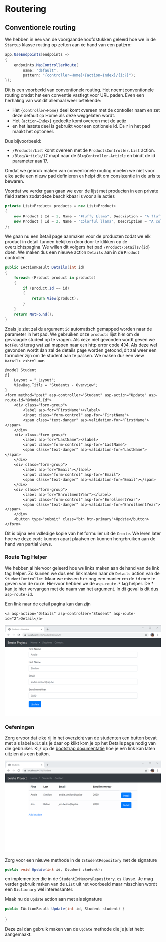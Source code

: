 # Routering

## Conventionele routing

We hebben in een van de voorgaande hoofdstukken geleerd hoe we in de `Startup` klasse routing op zetten aan de hand van een pattern:

```csharp
app.UseEndpoints(endpoints =>
{
    endpoints.MapControllerRoute(
        name: "default",
        pattern: "{controller=Home}/{action=Index}/{id?}");
});
```

Dit is een voorbeeld van conventionele routing. Het noemt conventionele routing omdat het een conventie vastlegt voor URL paden. Even een herhaling van wat dit allemaal weer betekende:

* Het `{controller=Home}` deel komt overeen met de controller naam en zet deze default op Home als deze weggelaten wordt.
* Het `{action=Index}` gedeelte komt overeen met de actie
* en het laatste deel is gebruikt voor een optionele id. De `?` in het pad maakt het optioneel. 

Dus bijvoorbeeld:

* `/Products/List` komt overeen met de `ProductsController.List` action.
* `/Blog/Article/17` mapt naar de `BlogController.Article` en bindt de id parameter aan 17.

Omdat we gebruik maken van conventionele routing moeten we niet voor elke actie een nieuw pad definieren en helpt dit om consistentie in de urls te bewaren.

Voordat we verder gaan gaan we even de lijst met producten in een private field zetten zodat deze beschikbaar is voor alle acties

```csharp
private List<Product> products = new List<Product>
{
    new Product { Id = 1, Name = "Fluffy Llama", Description = "A fluffy llama for the kids", Price = 9.99M },
    new Product { Id = 2, Name = "Colorful llama", Description = "A colorful llama for the larger kids", Price = 19.99M }
};
```

We gaan nu een Detail page aanmaken voor de producten zodat we elk product in detail kunnen bekijken door door te klikken op de overzichtspagina. We willen dit volgens het pad `/Product/Details/{id}` doen. We maken dus een nieuwe action `Details` aan in de `Product` controller.

```csharp
public IActionResult Details(int id)
{
    foreach (Product product in products)
    {
        if (product.Id == id)
        {
            return View(product);
        }
    }
    return NotFound();
}
```

Zoals je ziet zal de argument `id` automatisch gemapped worden naar de parameter in het pad. We gebruiken onze `products` lijst hier om de gevraagde student op te vragen. Als deze niet gevonden wordt  geven we `NotFound` terug wat zal mappen naar een http error code 404. Als deze wel gevonden wordt dan zal de details page worden getoond, dit zal weer een formulier zijn om de student aan te passen. We maken dus een view `Details.cshtml` aan.

```markup
@model Student
@{
    Layout = "_Layout";
    ViewBag.Title = "Students - Overview";
}
<form method="post" asp-controller="Student" asp-action="Update" asp-route-id="@Model.Id">
    <div class="form-group">
        <label asp-for="FirstName"></label>
        <input class="form-control" asp-for="FirstName">
        <span class="text-danger" asp-validation-for="FirstName"></span>
    </div>
    <div class="form-group">
        <label asp-for="LastName"></label>
        <input class="form-control" asp-for="LastName">
        <span class="text-danger" asp-validation-for="LastName"></span>
    </div>
    <div class="form-group">
        <label asp-for="Email"></label>
        <input class="form-control" asp-for="Email">
        <span class="text-danger" asp-validation-for="Email"></span>
    </div>
    <div class="form-group">
        <label asp-for="EnrollmentYear"></label>
        <input class="form-control" asp-for="EnrollmentYear">
        <span class="text-danger" asp-validation-for="EnrollmentYear"></span>
    </div>
    <button type="submit" class="btn btn-primary">Update</button>
</form>
```

Dit is bijna een volledige kopie van het formulier uit de `Create`. We leren later hoe we deze code kunnen apart plaatsen en kunnen hergebruiken aan de hand van partial views.

### Route Tag Helper

We hebben al hiervoor geleerd hoe we links maken aan de hand van de link tag helper. Zo kunnen we dus een link maken naar de `Details` action van de `StudentController`. Maar we missen hier nog een manier om de `id` mee te geven van de route. Hiervoor hebben we de `asp-route-*` tag helper. De \* kan je hier vervangen met de naam van het argument. In dit geval is dit dus `asp-route-id`.

Een link naar de detail pagina kan dan zijn

```markup
<a asp-action="Details" asp-controller="Student" asp-route-id="2">Detail</a>
```

![](.gitbook/assets/Routing1.png)

### Oefeningen

Zorg ervoor dat elke rij in het overzicht van de studenten een button bevat met als label `Edit` als je daar op klikt kom je op het Details page nodig van die gebruiker. Kijk op de [bootstrap documentatie](https://getbootstrap.com/docs/4.0/components/buttons/#active-state) hoe je een link kan laten uitzien als een button.

![](.gitbook/assets/RoutingOefening1.png)

Zorg voor een nieuwe methode in de `IStudentRepository` met de signature

```csharp
public void Update(int id, Student student);
```

en implementeer die in de `StudentInMemoryRepository.cs` klasse. Je mag verder gebruik maken van de `List` uit het voorbeeld maar misschien wordt een `Dictionary` wel interessanter.

Maak nu de `Update` action aan met als signature

```csharp
public IActionResult Update(int id, Student student) {

}
```

Deze zal dan gebruik maken van de `Update` methode die je juist hebt aangemaakt.


